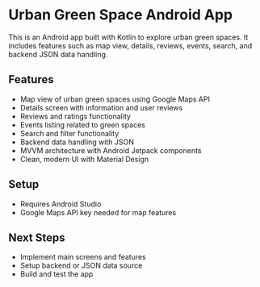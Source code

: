 # Urban Green Space Android App

This is an Android app built with Kotlin to explore urban green spaces. It includes features such as map view, details, reviews, events, search, and backend JSON data handling.

## Features
- Map view of urban green spaces using Google Maps API
- Details screen with information and user reviews
- Reviews and ratings functionality
- Events listing related to green spaces
- Search and filter functionality
- Backend data handling with JSON
- MVVM architecture with Android Jetpack components
- Clean, modern UI with Material Design

## Setup
- Requires Android Studio
- Google Maps API key needed for map features

## Next Steps
- Implement main screens and features
- Setup backend or JSON data source
- Build and test the app
